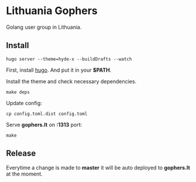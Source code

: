 # Lithuania Gophers

Golang user group in Lithuania.

## Install


    hugo server --theme=hyde-x --buildDrafts --watch

First, install [hugo](https://github.com/spf13/hugo/releases). And put it in your **$PATH**.

Install the theme and check necessary dependencies.

    make deps

Update config:

    cp config.toml.dist config.toml

Serve **gophers.lt** on **:1313** port:

    make

## Release

Everytime a change is made to **master** it will be auto deployed to
**gophers.lt** at the moment.
